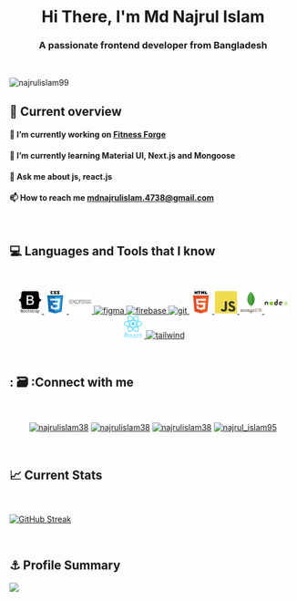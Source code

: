 <!--### Hi there 👋

**najrulislam38/najrulislam38** is a ✨ _special_ ✨ repository because its `README.md` (this file) appears on your GitHub profile.

Here are some ideas to get you started:

# Current Overview

- 🔭 I’m currently working on ...
- 🌱 I’m currently learning ...
- 👯 I’m looking to collaborate on ...
- 🤔 I’m looking for help with ...
- 💬 Ask me about ...
- 📫 How to reach me: ...
- 😄 Pronouns: ...
- ⚡ Fun fact: ...



# Streak Stats
[![GitHub Streak](https://github-readme-streak-stats.herokuapp.com?user=najrulislam38)](https://git.io/streak-stats)
-->

<h1 align="center">Hi There, I'm Md Najrul Islam</h1>
<h3 align="center">A passionate frontend developer from Bangladesh</h3>
<br />

<p align="left"> <img src="https://komarev.com/ghpvc/?username=najrulislam99&label=Profile%20views&color=0e75b6&style=flat" alt="najrulislam99" /> </p>

## :eyes: Current overview

#### 🔭 I’m currently working on [Fitness Forge](https://github.com/najrulislam38/fitness-forge-client)

#### 🌱 I’m currently learning **Material UI, Next.js and Mongoose**

#### 💬 Ask me about **js, react.js**

#### 📫 How to reach me **mdnajrulislam.4738@gmail.com**

<br/>

## :computer: Languages and Tools that I know

<br />

<p align="center"> <a href="https://getbootstrap.com" target="_blank" rel="noreferrer"> <img src="https://raw.githubusercontent.com/devicons/devicon/master/icons/bootstrap/bootstrap-plain-wordmark.svg" alt="bootstrap" width="40" height="40"/> </a> <a href="https://www.w3schools.com/css/" target="_blank" rel="noreferrer"> <img src="https://raw.githubusercontent.com/devicons/devicon/master/icons/css3/css3-original-wordmark.svg" alt="css3" width="40" height="40"/> </a> <a href="https://expressjs.com" target="_blank" rel="noreferrer"> <img src="https://raw.githubusercontent.com/devicons/devicon/master/icons/express/express-original-wordmark.svg" alt="express" width="40" height="40"/> </a> <a href="https://www.figma.com/" target="_blank" rel="noreferrer"> <img src="https://www.vectorlogo.zone/logos/figma/figma-icon.svg" alt="figma" width="40" height="40"/> </a> <a href="https://firebase.google.com/" target="_blank" rel="noreferrer"> <img src="https://www.vectorlogo.zone/logos/firebase/firebase-icon.svg" alt="firebase" width="40" height="40"/> </a> <a href="https://git-scm.com/" target="_blank" rel="noreferrer"> <img src="https://www.vectorlogo.zone/logos/git-scm/git-scm-icon.svg" alt="git" width="40" height="40"/> </a> <a href="https://www.w3.org/html/" target="_blank" rel="noreferrer"> <img src="https://raw.githubusercontent.com/devicons/devicon/master/icons/html5/html5-original-wordmark.svg" alt="html5" width="40" height="40"/> </a> <a href="https://developer.mozilla.org/en-US/docs/Web/JavaScript" target="_blank" rel="noreferrer"> <img src="https://raw.githubusercontent.com/devicons/devicon/master/icons/javascript/javascript-original.svg" alt="javascript" width="40" height="40"/> </a> <a href="https://www.mongodb.com/" target="_blank" rel="noreferrer"> <img src="https://raw.githubusercontent.com/devicons/devicon/master/icons/mongodb/mongodb-original-wordmark.svg" alt="mongodb" width="40" height="40"/> </a> <a href="https://nodejs.org" target="_blank" rel="noreferrer"> <img src="https://raw.githubusercontent.com/devicons/devicon/master/icons/nodejs/nodejs-original-wordmark.svg" alt="nodejs" width="40" height="40"/> </a> <a href="https://reactjs.org/" target="_blank" rel="noreferrer"> <img src="https://raw.githubusercontent.com/devicons/devicon/master/icons/react/react-original-wordmark.svg" alt="react" width="40" height="40"/> </a> <a href="https://tailwindcss.com/" target="_blank" rel="noreferrer"> <img src="https://www.vectorlogo.zone/logos/tailwindcss/tailwindcss-icon.svg" alt="tailwind" width="40" height="40"/> </a> </p> <br/>

## : 🗃 :Connect with me

<br />

<p align="center">
<a href="https://twitter.com/najrulislam38" target="blank"><img align="center" src="https://raw.githubusercontent.com/rahuldkjain/github-profile-readme-generator/master/src/images/icons/Social/twitter.svg" alt="najrulislam38" height="30" width="40" /></a>
<a href="https://linkedin.com/in/najrulislam38" target="blank"><img align="center" src="https://raw.githubusercontent.com/rahuldkjain/github-profile-readme-generator/master/src/images/icons/Social/linked-in-alt.svg" alt="najrulislam38" height="30" width="40" /></a>
<a href="https://fb.com/najrulislam38" target="blank"><img align="center" src="https://raw.githubusercontent.com/rahuldkjain/github-profile-readme-generator/master/src/images/icons/Social/facebook.svg" alt="najrulislam38" height="30" width="40" /></a>
<a href="https://instagram.com/najrul_islam95" target="blank"><img align="center" src="https://raw.githubusercontent.com/rahuldkjain/github-profile-readme-generator/master/src/images/icons/Social/instagram.svg" alt="najrul_islam95" height="30" width="40" /></a>
</p> <br/>

## :chart_with_upwards_trend: Current Stats

<br />

[![GitHub Streak](https://github-readme-streak-stats.herokuapp.com?user=najrulislam38&theme=highcontrast)](https://git.io/streak-stats)

<br/>

## ⚓ Profile Summary

![](http://github-profile-summary-cards.vercel.app/api/cards/profile-details?username=najrulislam38&theme=ayu_mirage)
